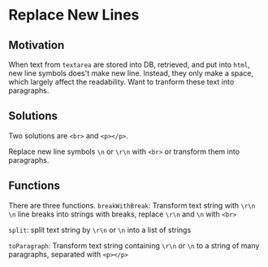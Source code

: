 # Replace New Lines

## Motivation

When text from `textarea` are stored into DB, retrieved, and put into `html`, new line symbols does't make new line. Instead, they only make a space, which largely affect the readability. Want to tranform these text into paragraphs.

## Solutions

Two solutions are `<br>` and `<p></p>`.

Replace new line symbols `\n` or `\r\n` with `<br>` or transform them into paragraphs.

## Functions

There are three functions.
`breakWithBreak`: Transform text string with `\r\n` `\n` line breaks into strings with breaks, replace `\r\n` and `\n` with `<br>`

`split`: split text string by `\r\n` or `\n` into a list of strings

`toParagraph`: Transform text string containing `\r\n` or `\n` to a string of many paragraphs, separated with `<p></p>`
